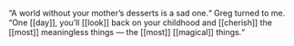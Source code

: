 “A world without your mother’s desserts is a sad one.“ Greg turned to me. “One [[day]], you’ll [[look]] back on your childhood and [[cherish]] the [[most]] meaningless things — the [[most]] [[magical]] things.“